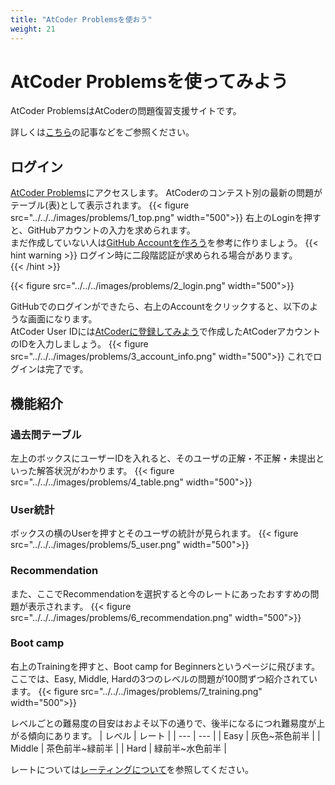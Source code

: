 ```yaml
---
title: "AtCoder Problemsを使おう"
weight: 21
---
```


# AtCoder Problemsを使ってみよう

AtCoder ProblemsはAtCoderの問題復習支援サイトです。

詳しくは[こちら](https://info.atcoder.jp/more/contents/problems)の記事などをご参照ください。

## ログイン
[AtCoder Problems](https://kenkoooo.com/atcoder/#/table/)にアクセスします。
AtCoderのコンテスト別の最新の問題がテーブル(表)として表示されます。
{{< figure src="../../../images/problems/1_top.png" width="500">}}
右上のLoginを押すと、GitHubアカウントの入力を求められます。  
まだ作成していない人は[GitHub Accountを作ろう](/docs/env/GitHub/github)を参考に作りましょう。
{{< hint warning >}}
ログイン時に二段階認証が求められる場合があります。  
{{< /hint >}}<br>

{{< figure src="../../../images/problems/2_login.png" width="500">}}

GitHubでのログインができたら、右上のAccountをクリックすると、以下のような画面になります。  
AtCoder User IDには[AtCoderに登録してみよう](/docs/atcoder/registration)で作成したAtCoderアカウントのIDを入力しましょう。
{{< figure src="../../../images/problems/3_account_info.png" width="500">}}
これでログインは完了です。

## 機能紹介
### 過去問テーブル
左上のボックスにユーザーIDを入れると、そのユーザの正解・不正解・未提出といった解答状況がわかります。
{{< figure src="../../../images/problems/4_table.png" width="500">}}

### User統計
ボックスの横のUserを押すとそのユーザの統計が見られます。
{{< figure src="../../../images/problems/5_user.png" width="500">}}

### Recommendation          
また、ここでRecommendationを選択すると今のレートにあったおすすめの問題が表示されます。
{{< figure src="../../../images/problems/6_recommendation.png" width="500">}}

### Boot camp
右上のTrainingを押すと、Boot camp for Beginnersというページに飛びます。
ここでは、Easy, Middle, Hardの3つのレベルの問題が100問ずつ紹介されています。
{{< figure src="../../../images/problems/7_training.png" width="500">}}

レベルごとの難易度の目安はおよそ以下の通りで、後半になるにつれ難易度が上がる傾向にあります。
| レベル | レート |
| --- | --- |
| Easy | 灰色\~茶色前半 |
| Middle | 茶色前半\~緑前半 |
| Hard | 緑前半\~水色前半 |

レートについては[レーティングについて](../rate)を参照してください。
